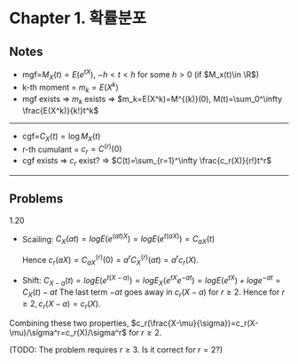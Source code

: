 # Chapter 1. 확률분포

## Notes
- mgf=$M_X(t) = E(e^{tX})$, $-h<t<h$ for some $h>0$ (if $M_x(t)\in \R$)
- k-th moment = $m_k=E(X^k)$
- mgf exists $\Longrightarrow$ $m_k$ exists $\Longrightarrow$ $m_k=E(X^k)=M^{(k)}(0), M(t)=\sum_0^\infty \frac{E(X^k)}{k!}t^k$

---

- cgf=$C_X(t)=\log M_X(t)$
- r-th cumulant = $c_r=C^{(r)}(0)$
- cgf exists $\Longrightarrow$ $c_r$ exist? $\Longrightarrow$ $C(t)=\sum_{r=1}^\infty \frac{c_r(X)}{r!}t^r$

---


## Problems

1.20
- Scailing:
    $C_X(at)=log E(e^{(at)X})=log E(e^{t(aX)})=C_{aX}(t)$

    Hence $c_r(aX)=C_{aX}^{(r)}(0)=a^r C_X^{(r)}(at)=a^r c_r(X)$.
- Shift:
    $C_{X-a}(t)=log E(e^{t(X-a)})=log E_X(e^{tX}e^{-at})=log E(e^{tX})+ log e^{-at} = C_X(t)-at$
    The last term $-at$ goes away in $c_r(X-a)$ for $r\ge 2$. Hence for $r\ge 2, c_r(X-a)=c_r(X)$.

Combining these two properties, $c_r(\frac{X-\mu}{\sigma})=c_r(X-\mu)/\sigma^r=c_r(X)/\sigma^r$ for $r\ge 2$.

(TODO: The problem requires $r\ge 3$. Is it correct for $r=2$?)
